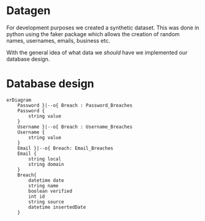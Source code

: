 # Datagen
For development purposes we created a synthetic dataset.
This was done in python using the faker package which allows the creation of random names, usernames, emails, business etc.

With the general idea of what data we *should* have we implemented our database design.

# Database design

```mermaid
erDiagram
    Password }|--o{ Breach : Password_Breaches
    Password {
        string value
    }
    Username }|--o{ Breach : Username_Breaches
    Username {
        string value
    }
    Email }|--o{ Breach: Email_Breaches
    Email {
        string local
        string domain
    }
    Breach{
        datetime date
        string name
        boolean verified
        int id
        string source
        datetime insertedDate
    }
```
